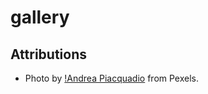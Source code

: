 # gallery

## Attributions

 - Photo by [!Andrea Piacquadio](https://www.pexels.com/photo/woman-in-wrapped-in-white-towel-lying-on-bed-with-eyes-closed-3757942/?utm_content=attributionCopyText&utm_medium=referral&utm_source=pexels) from Pexels.